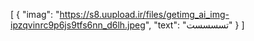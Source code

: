 [
  {
    "imag": "https://s8.uupload.ir/files/getimg_ai_img-ipzqvinrc9p6js9tfs6nn_d6lh.jpeg",
    "text": "تسسسست"
  }
]
